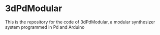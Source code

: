 # 3dPdModular
This is the repository for the code of 3dPdModular, a modular synthesizer system programmed in Pd and Arduino
